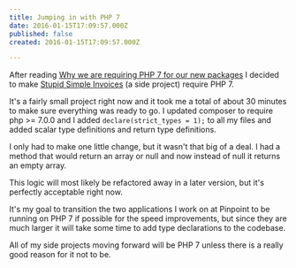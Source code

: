 ```yaml
---
title: Jumping in with PHP 7
date: 2016-01-15T17:09:57.000Z
published: false
created: 2016-01-15T17:09:57.000Z

---
```


After reading [Why we are requiring PHP 7 for our new packages](https://murze.be/2016/01/why-we-are-requiring-php-7-for-our-new-packages/) I decided to make [Stupid Simple Invoices](https://github.com/andrewshell/invoice) (a side project) require PHP 7.

It's a fairly small project right now and it took me a total of about 30 minutes to make sure everything was ready to go. I updated composer to require php >= 7.0.0 and I added `declare(strict_types = 1);` to all my files and added scalar type definitions and return type definitions.

I only had to make one little change, but it wasn't that big of a deal. I had a method that would return an array or null and now instead of null it returns an empty array.

This logic will most likely be refactored away in a later version, but it's perfectly acceptable right now.

It's my goal to transition the two applications I work on at Pinpoint to be running on PHP 7 if possible for the speed improvements, but since they are much larger it will take some time to add type declarations to the codebase.

All of my side projects moving forward will be PHP 7 unless there is a really good reason for it not to be.

